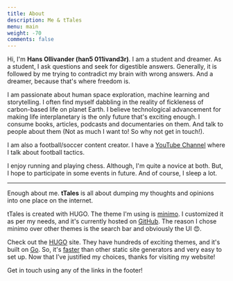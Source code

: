 ```yaml
---
title: About
description: Me & tTales
menu: main
weight: -70
comments: false
---
```


Hi, I'm **Hans Ollivander (han5 011ivand3r)**. I am a student and dreamer. As a student, I ask questions and seek for digestible answers. Generally, it is followed by me trying to contradict my brain with wrong answers. And a dreamer, because that's where freedom is.

I am passionate about human space exploration, machine learning and storytelling. I often find myself dabbling in the reality of fickleness of carbon-based life on planet Earth. I believe technological advancement for making life interplanetary is the only future that's exciting enough. I consume books, articles, podcasts and documentaries on them. And talk to people about them (Not as much I want to! So why not get in touch!).

I am also a football/soccer content creator. I have a [YouTube Channel](https://www.youtube.com/channel/UCYvbqYvGvhXCoIud49NfvKA) where I talk about football tactics.

I enjoy running and playing chess. Although, I'm quite a novice at both. But, I hope to participate in some events in future. And of course, I sleep a lot.
___

Enough about me. **tTales** is all about dumping my thoughts and opinions into one place on the internet.

tTales is created with HUGO. The theme I'm using is [minimo](https://themes.gohugo.io/minimo/). I customized it as per my needs, and it's currently hosted on [GitHub](https://github.com/011ivand3r/tTales). The reason I chose minimo over other themes is the search bar and obviously the UI :heart_eyes:.

Check out the [HUGO](https://gohugo.io/) site. They have hundreds of exciting themes, and it's built on [Go](https://en.wikipedia.org/wiki/Go_(programming_language)). So, it's [faster](https://gohugo.io/about/what-is-hugo/#how-fast-is-hugo) than other static site generators and very easy to set up. Now that I’ve justified my choices, thanks for visiting my website!

Get in touch using any of the links in the footer!
